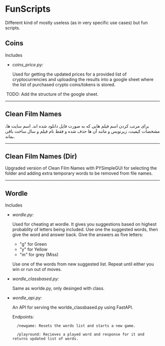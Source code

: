 # FunScripts
Different kind of mostly useless (as in very specific use cases) but fun scripts.

## Coins

Includes 

* *coins_price.py:*

    Used for getting the updated prices for a provided list of cryptocurrencies and uploading the results into a google sheet where the list of purchased crypto coins/tokens is stored. 

​	TODO: Add the structure of the google sheet. 

---

## Clean Film Names

برای مرتب کردن اسم فیلم هایی که به صورت فایل دانلود شده اند. اسم سایت ها، مشخصات کیفیت، زیرنویس و مانند آن ها حذف شده و فقط نام فیلم و سال ساخت باقی بماند. 

---

## Clean Film Names (Dir)

Upgraded version of Clean Film Names with PYSimpleGUI for selecting the folder and adding extra temporary words to be removed from file names. 

---

## Wordle

Includes 
* *wordle.py:*

    Used for cheating at wordle. It gives you suggestions based on highest probablity of letters being included. Use one the suggested words, then give the word and answer back.
Give the answers as five letters:

    * "g" for Green
    * "y" for Yellow
    * "m" for grey (Miss)

    Use one of the words from new suggested list. Repeat until either you win or run out of moves. 

* *wordle_classbased.py:*

    Same as worlde.py, only desinged with class. 

* *wordle_api.py:*

    An API for serving the worlde_classbased.py using FastAPI.

    Endpoints:

        /newgame: Resets the words list and starts a new game.

        /playround: Recieves a played word and response for it and returns updated list of words. 

	
	